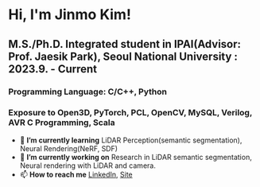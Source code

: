 # Hi, I'm Jinmo Kim!  
  
## M.S./Ph.D. Integrated student in IPAI(Advisor: Prof. Jaesik Park), Seoul National University : 2023.9. - Current
### Programming Language: C/C++, Python
### Exposure to Open3D, PyTorch, PCL, OpenCV, MySQL, Verilog, AVR C Programming, Scala
- 🌱 **I’m currently learning** LiDAR Perception(semantic segmentation), Neural Rendering(NeRF, SDF) 
- 🔭 **I’m currently working on**  Research in LiDAR semantic segmentation, Neural rendering with LiDAR and camera.
- 📫 **How to reach me** [LinkedIn](https://www.linkedin.com/in/jinmo-kim-3041501aa), [Site](https://jinmo.kim)

<!--
**JinmoKIM1012/JinmoKIM1012** is a ✨ _special_ ✨ repository because its `README.md` (this file) appears on your GitHub profile.

Here are some ideas to get you started:

- 🔭 I’m currently working on ...
- 🌱 I’m currently learning ...
- 👯 I’m looking to collaborate on ...
- 🤔 I’m looking for help with ...
- 💬 Ask me about ...
- 📫 How to reach me: ...
- 😄 Pronouns: ...
- ⚡ Fun fact: ...
-->
